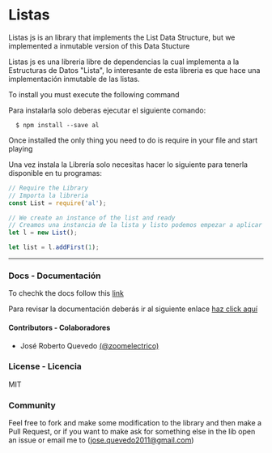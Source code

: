 # Listas
Listas js is an library that implements the List Data Structure, but we implemented a inmutable version of this Data Stucture

Listas js es una libreria libre de dependencias la cual implementa a la Estructuras de Datos "Lista", lo interesante de esta libreria es que hace una implementación inmutable de las listas.

To install you must execute the following command

Para instalarla solo deberas ejecutar el siguiente comando:
```shell
  $ npm install --save al
```
Once installed the only thing you need to do is require in your file and start playing

Una vez instala la Librería solo necesitas hacer lo siguiente para tenerla disponible en tu programas:
```javascript
// Require the Library
// Importa la libreria
const List = require('al');

// We create an instance of the list and ready
// Creamos una instancia de la lista y listo podemos empezar a aplicar métodos
let l = new List();

let list = l.addFirst(1);
```
* * *

### Docs - Documentación
To chechk the docs follow this [link]()

Para revisar la documentación deberás ir al siguiente enlace [haz click aquí]()

#### Contributors - Colaboradores

* José Roberto Quevedo [\(@zoomelectrico\)](https://github.com/zoomelectrico)

### License - Licencia
MIT

### Community
Feel free to fork and make some modification to the library and then make a Pull Request, or if you want to make ask for something else in the lib open an issue or email me to (jose.quevedo2011@gmail.com) 
